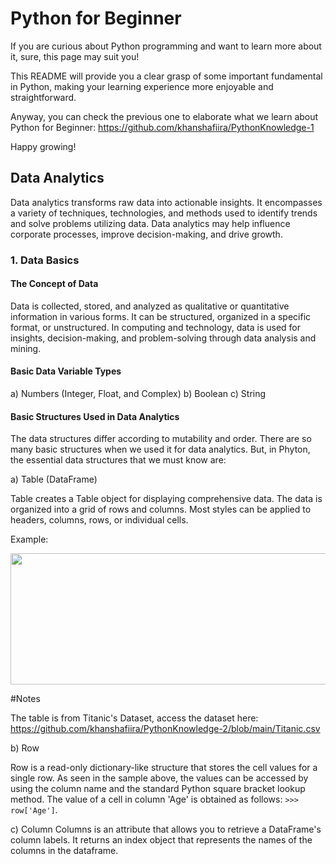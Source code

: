 # Python for Beginner
If you are curious about Python programming and want to learn more about it, sure, this page may suit you!

This README will provide you a clear grasp of some important fundamental in Python, making your learning experience more enjoyable and straightforward.

Anyway, you can check the previous one to elaborate what we learn about Python for Beginner: https://github.com/khanshafiira/PythonKnowledge-1

Happy growing!

## Data Analytics
Data analytics transforms raw data into actionable insights. It encompasses a variety of techniques, technologies, and methods used to identify trends and solve problems utilizing data. Data analytics may help influence corporate processes, improve decision-making, and drive growth.

### 1. Data Basics

#### The Concept of Data
Data is collected, stored, and analyzed as qualitative or quantitative information in various forms. It can be structured, organized in a specific format, or unstructured. In computing and technology, data is used for insights, decision-making, and problem-solving through data analysis and mining.

#### Basic Data Variable Types
a) Numbers (Integer, Float, and Complex)
b) Boolean
c) String

#### Basic Structures Used in Data Analytics
The data structures differ according to mutability and order. There are so many basic structures when we used it for data analytics. But, in Phyton, the essential data structures that we must know are:

a) Table (DataFrame)

Table creates a Table object for displaying comprehensive data. The data is organized into a grid of rows and columns. Most styles can be applied to headers, columns, rows, or individual cells.

Example:

<img src="https://github.com/khanshafiira/PythonKnowledge-3/assets/166186201/b4725758-86ca-4ef1-b7f7-6b4b13366dff" width="650" height="210">

#Notes
 
The table is from Titanic's Dataset, access the dataset here:  https://github.com/khanshafiira/PythonKnowledge-2/blob/main/Titanic.csv

b) Row

Row is a read-only dictionary-like structure that stores the cell values for a single row. As seen in the sample above, the values can be accessed by using the column name and the standard Python square bracket lookup method. The value of a cell in column 'Age' is obtained as follows: `>>> row['Age']`.

c) Column
Columns is an attribute that allows you to retrieve a DataFrame's column labels. It returns an index object that represents the names of the columns in the dataframe.
